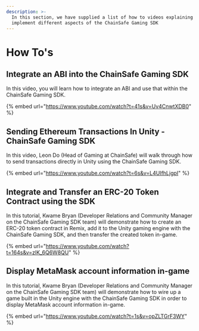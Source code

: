 ```yaml
---
description: >-
  In this section, we have supplied a list of how to videos explaining how to
  implement different aspects of the ChainSafe Gaming SDK
---
```


# How To's

## Integrate an ABI into the ChainSafe Gaming SDK

In this video, you will learn how to integrate an ABI and use that within the ChainSafe Gaming SDK.

{% embed url="https://www.youtube.com/watch?t=41s&v=Uv4CnwtXDB0" %}

## Sending Ethereum Transactions In Unity - ChainSafe Gaming SDK

In this video, Leon Do (Head of Gaming at ChainSafe) will walk through how to send transactions directly in Unity using the ChainSafe Gaming SDK.

{% embed url="https://www.youtube.com/watch?t=6s&v=L4UIfhLjgpI" %}

## Integrate and Transfer an ERC-20 Token Contract using the SDK

In this tutorial, Kwame Bryan (Developer Relations and Community Manager on the ChainSafe Gaming SDK team) will demonstrate how to create an ERC-20 token contract in Remix, add it to the Unity gaming engine with the ChainSafe Gaming SDK, and then transfer the created token in-game.

{% embed url="https://www.youtube.com/watch?t=164s&v=zlK_6Q6W8QU" %}

## Display MetaMask account information in-game

In this tutorial, Kwame Bryan (Developer Relations and Community Manager on the ChainSafe Gaming SDK team) will demonstrate how to wire up a game built in the Unity engine with the ChainSafe Gaming SDK in order to display MetaMask account information in-game.

{% embed url="https://www.youtube.com/watch?t=1s&v=opZLTGrF3WY" %}
